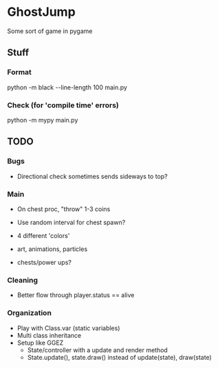 # GhostJump
Some sort of game in pygame


## Stuff

### Format

python -m black --line-length 100 main.py

### Check (for 'compile time' errors)

python -m mypy main.py



## TODO

### Bugs
- Directional check sometimes sends sideways to top?

### Main

- On chest proc, "throw" 1-3 coins
- Use random interval for chest spawn?

- 4 different 'colors'
- art, animations, particles
- chests/power ups?

### Cleaning

- Better flow through player.status == alive


### Organization

- Play with Class.var (static variables)
- Multi class inheritance
- Setup like GGEZ
    - State/controller with a update and render method
    - State.update(), state.draw() instead of update(state), draw(state)